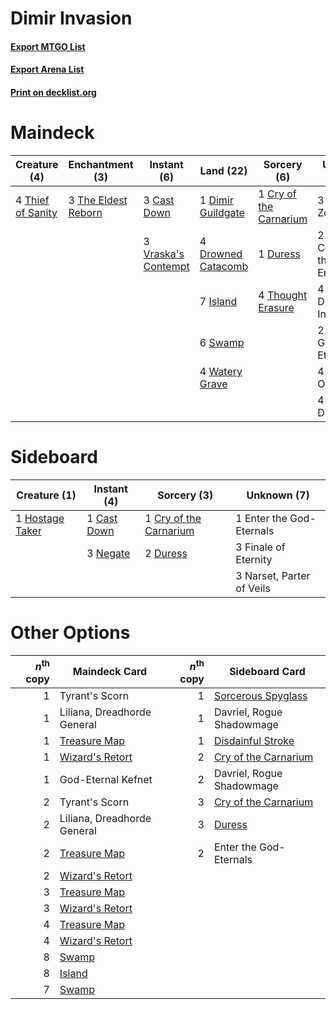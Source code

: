 # Dimir Invasion

#### [Export MTGO List](../collection/Dimir%20Invasion/Dimir%20Invasion.txt)
#### [Export Arena List](../collection/Dimir%20Invasion/Dimir%20Invasion_arena.txt)
#### [Print on decklist.org](http://decklist.org/?deckmain=3%09Blast%20Zone%0A3%09Cast%20Down%0A2%09Commence%20the%20Endgame%0A1%09Cry%20of%20the%20Carnarium%0A1%09Dimir%20Guildgate%0A4%09Dreadhorde%20Invasion%0A4%09Drowned%20Catacomb%0A1%09Duress%0A2%09Enter%20the%20God-Eternals%0A4%09Gleaming%20Overseer%0A7%09Island%0A4%09Soul%20Diviner%0A6%09Swamp%0A3%09The%20Eldest%20Reborn%0A4%09Thief%20of%20Sanity%0A4%09Thought%20Erasure%0A3%09Vraska's%20Contempt%0A4%09Watery%20Grave&deckside=1%09Cast%20Down%0A1%09Cry%20of%20the%20Carnarium%0A2%09Duress%0A1%09Enter%20the%20God-Eternals%0A3%09Finale%20of%20Eternity%0A1%09Hostage%20Taker%0A3%09Narset,%20Parter%20of%20Veils%0A3%09Negate)
# Maindeck

|                                        Creature (4)                                        |                                       Enchantment (3)                                        |                                         Instant (6)                                          |                                          Land (22)                                          |                                           Sorcery (6)                                           |      Unknown (19)      |
|--------------------------------------------------------------------------------------------|----------------------------------------------------------------------------------------------|----------------------------------------------------------------------------------------------|---------------------------------------------------------------------------------------------|-------------------------------------------------------------------------------------------------|------------------------|
|4 [Thief of Sanity](http://gatherer.wizards.com/Pages/Card/Details.aspx?multiverseid=452955)|3 [The Eldest Reborn](http://gatherer.wizards.com/Pages/Card/Details.aspx?multiverseid=442978)|3 [Cast Down](http://gatherer.wizards.com/Pages/Card/Details.aspx?multiverseid=442969)        |1 [Dimir Guildgate](http://gatherer.wizards.com/Pages/Card/Details.aspx?multiverseid=376306) |1 [Cry of the Carnarium](http://gatherer.wizards.com/Pages/Card/Details.aspx?multiverseid=457214)|3 Blast Zone            |
|                                                                                            |                                                                                              |3 [Vraska's Contempt](http://gatherer.wizards.com/Pages/Card/Details.aspx?multiverseid=435283)|4 [Drowned Catacomb](http://gatherer.wizards.com/Pages/Card/Details.aspx?multiverseid=430633)|1 [Duress](http://gatherer.wizards.com/Pages/Card/Details.aspx?multiverseid=14557)               |2 Commence the Endgame  |
|                                                                                            |                                                                                              |                                                                                              |7 [Island](http://gatherer.wizards.com/Pages/Card/Details.aspx?multiverseid=439857)          |4 [Thought Erasure](http://gatherer.wizards.com/Pages/Card/Details.aspx?multiverseid=452956)     |4 Dreadhorde Invasion   |
|                                                                                            |                                                                                              |                                                                                              |6 [Swamp](http://gatherer.wizards.com/Pages/Card/Details.aspx?multiverseid=439858)           |                                                                                                 |2 Enter the God-Eternals|
|                                                                                            |                                                                                              |                                                                                              |4 [Watery Grave](http://gatherer.wizards.com/Pages/Card/Details.aspx?multiverseid=405114)    |                                                                                                 |4 Gleaming Overseer     |
|                                                                                            |                                                                                              |                                                                                              |                                                                                             |                                                                                                 |4 Soul Diviner          |


# Sideboard

|                                       Creature (1)                                       |                                     Instant (4)                                      |                                           Sorcery (3)                                           |       Unknown (7)       |
|------------------------------------------------------------------------------------------|--------------------------------------------------------------------------------------|-------------------------------------------------------------------------------------------------|-------------------------|
|1 [Hostage Taker](http://gatherer.wizards.com/Pages/Card/Details.aspx?multiverseid=435379)|1 [Cast Down](http://gatherer.wizards.com/Pages/Card/Details.aspx?multiverseid=442969)|1 [Cry of the Carnarium](http://gatherer.wizards.com/Pages/Card/Details.aspx?multiverseid=457214)|1 Enter the God-Eternals |
|                                                                                          |3 [Negate](http://gatherer.wizards.com/Pages/Card/Details.aspx?multiverseid=423707)   |2 [Duress](http://gatherer.wizards.com/Pages/Card/Details.aspx?multiverseid=14557)               |3 Finale of Eternity     |
|                                                                                          |                                                                                      |                                                                                                 |3 Narset, Parter of Veils|


# Other Options

|*n*<sup>th</sup> copy|                                      Maindeck Card                                       |*n*<sup>th</sup> copy|                                        Sideboard Card                                         |
|--------------------:|------------------------------------------------------------------------------------------|--------------------:|-----------------------------------------------------------------------------------------------|
|                    1|Tyrant's Scorn                                                                            |                    1|[Sorcerous Spyglass](http://gatherer.wizards.com/Pages/Card/Details.aspx?multiverseid=435407)  |
|                    1|Liliana, Dreadhorde General                                                               |                    1|Davriel, Rogue Shadowmage                                                                      |
|                    1|[Treasure Map](http://gatherer.wizards.com/Pages/Card/Details.aspx?multiverseid=435410)   |                    1|[Disdainful Stroke](http://gatherer.wizards.com/Pages/Card/Details.aspx?multiverseid=420705)   |
|                    1|[Wizard's Retort](http://gatherer.wizards.com/Pages/Card/Details.aspx?multiverseid=442963)|                    2|[Cry of the Carnarium](http://gatherer.wizards.com/Pages/Card/Details.aspx?multiverseid=457214)|
|                    1|God-Eternal Kefnet                                                                        |                    2|Davriel, Rogue Shadowmage                                                                      |
|                    2|Tyrant's Scorn                                                                            |                    3|[Cry of the Carnarium](http://gatherer.wizards.com/Pages/Card/Details.aspx?multiverseid=457214)|
|                    2|Liliana, Dreadhorde General                                                               |                    3|[Duress](http://gatherer.wizards.com/Pages/Card/Details.aspx?multiverseid=14557)               |
|                    2|[Treasure Map](http://gatherer.wizards.com/Pages/Card/Details.aspx?multiverseid=435410)   |                    2|Enter the God-Eternals                                                                         |
|                    2|[Wizard's Retort](http://gatherer.wizards.com/Pages/Card/Details.aspx?multiverseid=442963)|                     |                                                                                               |
|                    3|[Treasure Map](http://gatherer.wizards.com/Pages/Card/Details.aspx?multiverseid=435410)   |                     |                                                                                               |
|                    3|[Wizard's Retort](http://gatherer.wizards.com/Pages/Card/Details.aspx?multiverseid=442963)|                     |                                                                                               |
|                    4|[Treasure Map](http://gatherer.wizards.com/Pages/Card/Details.aspx?multiverseid=435410)   |                     |                                                                                               |
|                    4|[Wizard's Retort](http://gatherer.wizards.com/Pages/Card/Details.aspx?multiverseid=442963)|                     |                                                                                               |
|                    8|[Swamp](http://gatherer.wizards.com/Pages/Card/Details.aspx?multiverseid=439858)          |                     |                                                                                               |
|                    8|[Island](http://gatherer.wizards.com/Pages/Card/Details.aspx?multiverseid=439857)         |                     |                                                                                               |
|                    7|[Swamp](http://gatherer.wizards.com/Pages/Card/Details.aspx?multiverseid=439858)          |                     |                                                                                               |

